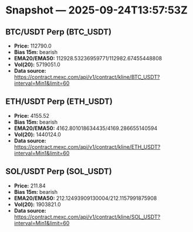 # Snapshot — 2025-09-24T13:57:53Z

## BTC/USDT Perp (BTC_USDT)
- **Price:** 112790.0
- **Bias 15m:** bearish
- **EMA20/EMA50:** 112928.53236959771/112982.67455448808
- **Vol(20):** 5719051.0
- **Data source:** https://contract.mexc.com/api/v1/contract/kline/BTC_USDT?interval=Min1&limit=60

## ETH/USDT Perp (ETH_USDT)
- **Price:** 4155.52
- **Bias 15m:** bearish
- **EMA20/EMA50:** 4162.801018634435/4169.286655140594
- **Vol(20):** 1440124.0
- **Data source:** https://contract.mexc.com/api/v1/contract/kline/ETH_USDT?interval=Min1&limit=60

## SOL/USDT Perp (SOL_USDT)
- **Price:** 211.84
- **Bias 15m:** bearish
- **EMA20/EMA50:** 212.12493909130004/212.1157991875908
- **Vol(20):** 1903821.0
- **Data source:** https://contract.mexc.com/api/v1/contract/kline/SOL_USDT?interval=Min1&limit=60
